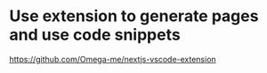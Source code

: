 # Use extension to generate pages and use code snippets

https://github.com/Omega-me/nextjs-vscode-extension
